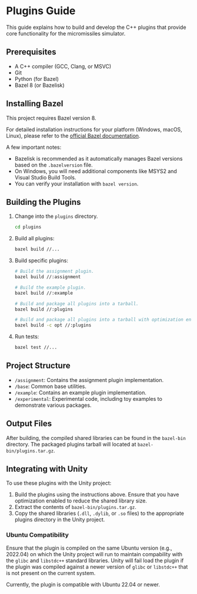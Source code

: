 # Plugins Guide

This guide explains how to build and develop the C++ plugins that provide core functionality for the micromissiles simulator.

## Prerequisites

- A C++ compiler (GCC, Clang, or MSVC)
- Git
- Python (for Bazel)
- Bazel 8 (or Bazelisk)

## Installing Bazel

This project requires Bazel version 8.

For detailed installation instructions for your platform (Windows, macOS, Linux), please refer to the [official Bazel documentation](https://bazel.build/install).

A few important notes:

- Bazelisk is recommended as it automatically manages Bazel versions based on the `.bazelversion` file.
- On Windows, you will need additional components like MSYS2 and Visual Studio Build Tools.
- You can verify your installation with `bazel version`.

## Building the Plugins

1. Change into the `plugins` directory.
   ```bash
   cd plugins
   ```

2. Build all plugins:
   ```bash
   bazel build //...
   ```

3. Build specific plugins:
   ```bash
   # Build the assignment plugin.
   bazel build //:assignment

   # Build the example plugin.
   bazel build //:example

   # Build and package all plugins into a tarball.
   bazel build //:plugins

   # Build and package all plugins into a tarball with optimization enabled.
   bazel build -c opt //:plugins
   ```

4. Run tests:
   ```bash
   bazel test //...
   ```

## Project Structure

- `/assignment`: Contains the assignment plugin implementation.
- `/base`: Common base utilities.
- `/example`: Contains an example plugin implementation.
- `/experimental`: Experimental code, including toy examples to demonstrate various packages.

## Output Files

After building, the compiled shared libraries can be found in the `bazel-bin` directory. The packaged plugins tarball will located at `bazel-bin/plugins.tar.gz`.

## Integrating with Unity

To use these plugins with the Unity project:

1. Build the plugins using the instructions above. Ensure that you have optimization enabled to reduce the shared library size.
2. Extract the contents of `bazel-bin/plugins.tar.gz`.
3. Copy the shared libraries (`.dll`, `.dylib`, or `.so` files) to the appropriate plugins directory in the Unity project.

### Ubuntu Compatibility

Ensure that the plugin is compiled on the same Ubuntu version (e.g., 2022.04) on which the Unity project will run to maintain compability with the `glibc` and `libstdc++` standard libraries.
Unity will fail load the plugin if the plugin was compiled against a newer version of `glibc` or `libstdc++` that is not present on the current system.

Currently, the plugin is compatible with Ubuntu 22.04 or newer.
